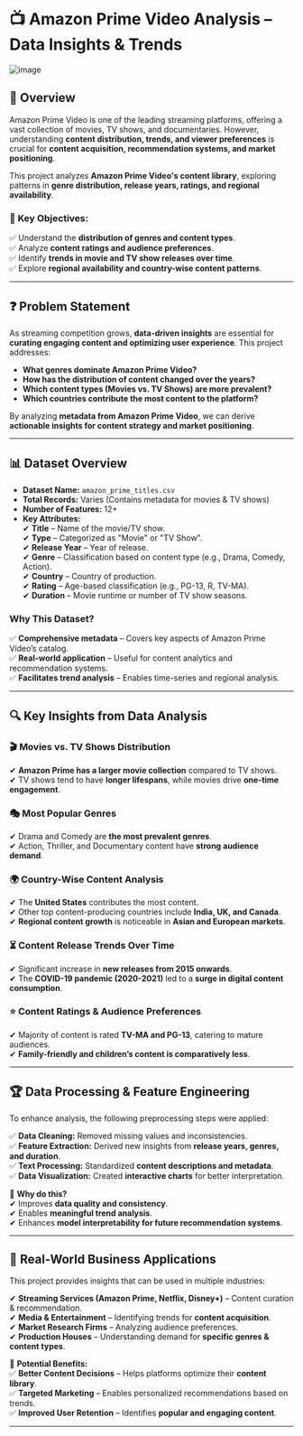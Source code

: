 # 📺 Amazon Prime Video Analysis – Data Insights & Trends  

![image](https://github.com/user-attachments/assets/c67cdfc0-f448-4b05-9d18-74769c9e0ad8)

## 📌 Overview  
Amazon Prime Video is one of the leading streaming platforms, offering a vast collection of movies, TV shows, and documentaries. However, understanding **content distribution, trends, and viewer preferences** is crucial for **content acquisition, recommendation systems, and market positioning**.  

This project analyzes **Amazon Prime Video's content library**, exploring patterns in **genre distribution, release years, ratings, and regional availability**.  

### 🎯 **Key Objectives:**  
✅ Understand the **distribution of genres and content types**.  
✅ Analyze **content ratings and audience preferences**.  
✅ Identify **trends in movie and TV show releases over time**.  
✅ Explore **regional availability and country-wise content patterns**.  

---

## ❓ **Problem Statement**  
As streaming competition grows, **data-driven insights** are essential for **curating engaging content and optimizing user experience**. This project addresses:  

- **What genres dominate Amazon Prime Video?**  
- **How has the distribution of content changed over the years?**  
- **Which content types (Movies vs. TV Shows) are more prevalent?**  
- **Which countries contribute the most content to the platform?**  

By analyzing **metadata from Amazon Prime Video**, we can derive **actionable insights for content strategy and market positioning**.  

---

## 📊 **Dataset Overview**  
- **Dataset Name:** `amazon_prime_titles.csv`  
- **Total Records:** Varies (Contains metadata for movies & TV shows)  
- **Number of Features:** 12+  
- **Key Attributes:**  
  ✔ **Title** – Name of the movie/TV show.  
  ✔ **Type** – Categorized as "Movie" or "TV Show".  
  ✔ **Release Year** – Year of release.  
  ✔ **Genre** – Classification based on content type (e.g., Drama, Comedy, Action).  
  ✔ **Country** – Country of production.  
  ✔ **Rating** – Age-based classification (e.g., PG-13, R, TV-MA).  
  ✔ **Duration** – Movie runtime or number of TV show seasons.  

### **Why This Dataset?**  
✅ **Comprehensive metadata** – Covers key aspects of Amazon Prime Video’s catalog.  
✅ **Real-world application** – Useful for content analytics and recommendation systems.  
✅ **Facilitates trend analysis** – Enables time-series and regional analysis.  

---

## 🔍 **Key Insights from Data Analysis**  
### 🎬 **Movies vs. TV Shows Distribution**  
✔ **Amazon Prime has a larger movie collection** compared to TV shows.  
✔ TV shows tend to have **longer lifespans**, while movies drive **one-time engagement**.  

### 🎭 **Most Popular Genres**  
✔ Drama and Comedy are **the most prevalent genres**.  
✔ Action, Thriller, and Documentary content have **strong audience demand**.  

### 🌍 **Country-Wise Content Analysis**  
✔ The **United States** contributes the most content.  
✔ Other top content-producing countries include **India, UK, and Canada**.  
✔ **Regional content growth** is noticeable in **Asian and European markets**.  

### ⏳ **Content Release Trends Over Time**  
✔ Significant increase in **new releases from 2015 onwards**.  
✔ The **COVID-19 pandemic (2020-2021)** led to a **surge in digital content consumption**.  

### ⭐ **Content Ratings & Audience Preferences**  
✔ Majority of content is rated **TV-MA and PG-13**, catering to mature audiences.  
✔ **Family-friendly and children’s content is comparatively less**.  

---

## 🏆 **Data Processing & Feature Engineering**  
To enhance analysis, the following preprocessing steps were applied:  

✅ **Data Cleaning:** Removed missing values and inconsistencies.  
✅ **Feature Extraction:** Derived new insights from **release years, genres, and duration**.  
✅ **Text Processing:** Standardized **content descriptions and metadata**.  
✅ **Data Visualization:** Created **interactive charts** for better interpretation.  

📌 **Why do this?**  
✔ Improves **data quality and consistency**.  
✔ Enables **meaningful trend analysis**.  
✔ Enhances **model interpretability for future recommendation systems**.  

---

## 🏢 **Real-World Business Applications**  
This project provides insights that can be used in multiple industries:  

✔ **Streaming Services (Amazon Prime, Netflix, Disney+)** – Content curation & recommendation.  
✔ **Media & Entertainment** – Identifying trends for **content acquisition**.  
✔ **Market Research Firms** – Analyzing audience preferences.  
✔ **Production Houses** – Understanding demand for **specific genres & content types**.  

🚀 **Potential Benefits:**  
✅ **Better Content Decisions** – Helps platforms optimize their **content library**.  
✅ **Targeted Marketing** – Enables personalized recommendations based on trends.  
✅ **Improved User Retention** – Identifies **popular and engaging content**.  

---
